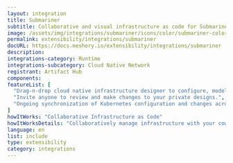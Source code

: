 ```yaml
---
layout: integration
title: Submariner
subtitle: Collaborative and visual infrastructure as code for Submariner
image: /assets/img/integrations/submariner/icons/color/submariner-color.svg
permalink: extensibility/integrations/submariner
docURL: https://docs.meshery.io/extensibility/integrations/submariner
description: 
integrations-category: Runtime
integrations-subcategory: Cloud Native Network
registrant: Artifact Hub
components: 
featureList: [
  "Drag-n-drop cloud native infrastructure designer to configure, model, and deploy your workloads.",
  "Invite anyone to review and make changes to your private designs.",
  "Ongoing synchronization of Kubernetes configuration and changes across any number of clusters."
]
howItWorks: "Collaborative Infrastructure as Code"
howItWorksDetails: "Collaboratively manage infrastructure with your coworkers synchronously sharing the same designs."
language: en
list: include
type: extensibility
category: integrations
---
```

